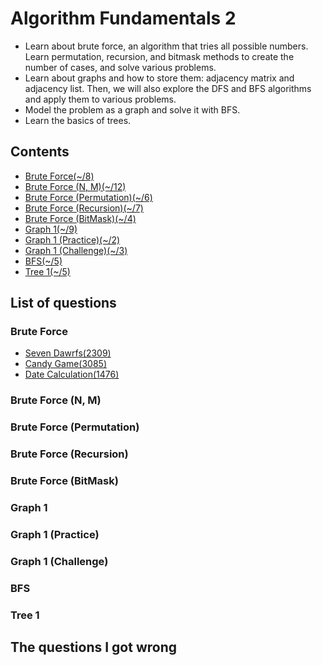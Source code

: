 Algorithm Fundamentals 2
============================================

- Learn about brute force, an algorithm that tries all possible numbers. Learn permutation, recursion, and bitmask methods to create the number of cases, and solve various problems.
- Learn about graphs and how to store them: adjacency matrix and adjacency list. Then, we will also explore the DFS and BFS algorithms and apply them to various problems.
- Model the problem as a graph and solve it with BFS.
- Learn the basics of trees.

Contents
--------------------

- [Brute Force(~/8)](#brute-force)   
- [Brute Force (N, M)(~/12)](#brute-force-n-m)
- [Brute Force (Permutation)(~/6)](#brute-force-permutation)
- [Brute Force (Recursion)(~/7)](#brute-force-recursion)
- [Brute Force (BitMask)(~/4)](#brute-force-bitmask)
- [Graph 1(~/9)](#graph-1)
- [Graph 1 (Practice)(~/2)](#graph-1-practice)
- [Graph 1 (Challenge)(~/3)](#graph-1-challenge)
- [BFS(~/5)](#bfs)
- [Tree 1(~/5)](#tree-1)

List of questions
------------

### Brute Force

- [Seven Dawrfs(2309)](https://github.com/yoru4890/coding_test/blob/main/baekjoon/algorithm_fundamentals_2/2309.md)
- [Candy Game(3085)](https://github.com/yoru4890/coding_test/blob/main/baekjoon/algorithm_fundamentals_2/3085.md)
- [Date Calculation(1476)](https://github.com/yoru4890/coding_test/blob/main/baekjoon/algorithm_fundamentals_2/1476.md)


### Brute Force (N, M)


### Brute Force (Permutation)

### Brute Force (Recursion)

### Brute Force (BitMask)

### Graph 1

### Graph 1 (Practice)

### Graph 1 (Challenge)

### BFS

### Tree 1


The questions I got wrong
-------------
